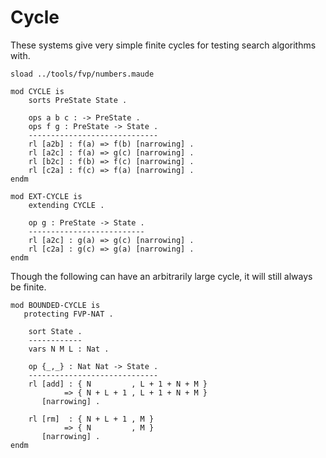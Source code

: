 Cycle
=====

These systems give very simple finite cycles for testing search algorithms with.

```maude
sload ../tools/fvp/numbers.maude

mod CYCLE is
    sorts PreState State .

    ops a b c : -> PreState .
    ops f g : PreState -> State .
    -----------------------------
    rl [a2b] : f(a) => f(b) [narrowing] .
    rl [a2c] : f(a) => g(c) [narrowing] .
    rl [b2c] : f(b) => f(c) [narrowing] .
    rl [c2a] : f(c) => f(a) [narrowing] .
endm

mod EXT-CYCLE is
    extending CYCLE .

    op g : PreState -> State .
    --------------------------
    rl [a2c] : g(a) => g(c) [narrowing] .
    rl [c2a] : g(c) => g(a) [narrowing] .
endm
```

Though the following can have an arbitrarily large cycle, it will still always be finite.

```maude
mod BOUNDED-CYCLE is
   protecting FVP-NAT .

    sort State .
    ------------
    vars N M L : Nat .

    op {_,_} : Nat Nat -> State .
    -----------------------------
    rl [add] : { N         , L + 1 + N + M }
            => { N + L + 1 , L + 1 + N + M }
       [narrowing] .

    rl [rm]  : { N + L + 1 , M }
            => { N         , M }
       [narrowing] .
endm
```
